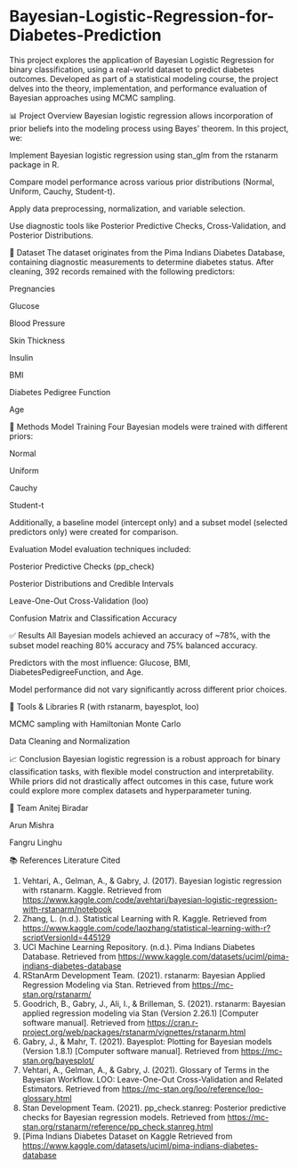 # Bayesian-Logistic-Regression-for-Diabetes-Prediction
This project explores the application of Bayesian Logistic Regression for binary classification, using a real-world dataset to predict diabetes outcomes. Developed as part of a statistical modeling course, the project delves into the theory, implementation, and performance evaluation of Bayesian approaches using MCMC sampling.

📊 Project Overview
Bayesian logistic regression allows incorporation of prior beliefs into the modeling process using Bayes’ theorem. In this project, we:

Implement Bayesian logistic regression using stan_glm from the rstanarm package in R.

Compare model performance across various prior distributions (Normal, Uniform, Cauchy, Student-t).

Apply data preprocessing, normalization, and variable selection.

Use diagnostic tools like Posterior Predictive Checks, Cross-Validation, and Posterior Distributions.

📁 Dataset
The dataset originates from the Pima Indians Diabetes Database, containing diagnostic measurements to determine diabetes status. After cleaning, 392 records remained with the following predictors:

Pregnancies

Glucose

Blood Pressure

Skin Thickness

Insulin

BMI

Diabetes Pedigree Function

Age

🧪 Methods
Model Training
Four Bayesian models were trained with different priors:

Normal

Uniform

Cauchy

Student-t

Additionally, a baseline model (intercept only) and a subset model (selected predictors only) were created for comparison.

Evaluation
Model evaluation techniques included:

Posterior Predictive Checks (pp_check)

Posterior Distributions and Credible Intervals

Leave-One-Out Cross-Validation (loo)

Confusion Matrix and Classification Accuracy

✅ Results
All Bayesian models achieved an accuracy of ~78%, with the subset model reaching 80% accuracy and 75% balanced accuracy.

Predictors with the most influence: Glucose, BMI, DiabetesPedigreeFunction, and Age.

Model performance did not vary significantly across different prior choices.

🔧 Tools & Libraries
R (with rstanarm, bayesplot, loo)

MCMC sampling with Hamiltonian Monte Carlo

Data Cleaning and Normalization

📈 Conclusion
Bayesian logistic regression is a robust approach for binary classification tasks, with flexible model construction and interpretability. While priors did not drastically affect outcomes in this case, future work could explore more complex datasets and hyperparameter tuning.

👥 Team
Anitej Biradar

Arun Mishra

Fangru Linghu

📚 References
Literature Cited
1. Vehtari, A., Gelman, A., & Gabry, J. (2017). Bayesian logistic regression with rstanarm. Kaggle.
   Retrieved from https://www.kaggle.com/code/avehtari/bayesian-logistic-regression-with-rstanarm/notebook
2. Zhang, L. (n.d.). Statistical Learning with R. Kaggle.
   Retrieved from https://www.kaggle.com/code/laozhang/statistical-learning-with-r?scriptVersionId=445129
3. UCI Machine Learning Repository. (n.d.). Pima Indians Diabetes Database.
   Retrieved from https://www.kaggle.com/datasets/uciml/pima-indians-diabetes-database
4. RStanArm Development Team. (2021). rstanarm: Bayesian Applied Regression Modeling via Stan.
   Retrieved from https://mc-stan.org/rstanarm/
6. Goodrich, B., Gabry, J., Ali, I., & Brilleman, S. (2021). rstanarm: Bayesian applied regression modeling via Stan (Version 2.26.1) [Computer software manual].
   Retrieved from https://cran.r-project.org/web/packages/rstanarm/vignettes/rstanarm.html
8. Gabry, J., & Mahr, T. (2021). Bayesplot: Plotting for Bayesian models (Version 1.8.1) [Computer software manual].
   Retrieved from https://mc-stan.org/bayesplot/
10. Vehtari, A., Gelman, A., & Gabry, J. (2021). Glossary of Terms in the Bayesian Workflow. LOO: Leave-One-Out Cross-Validation and Related Estimators.
    Retrieved from https://mc-stan.org/loo/reference/loo-glossary.html
11. Stan Development Team. (2021). pp_check.stanreg: Posterior predictive checks for Bayesian regression models.
    Retrieved from https://mc-stan.org/rstanarm/reference/pp_check.stanreg.html
12. [Pima Indians Diabetes Dataset on Kaggle
    Retrieved from https://www.kaggle.com/datasets/uciml/pima-indians-diabetes-database
